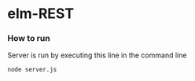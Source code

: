 # elm-REST
### How to run
Server is run by executing this line in the command line
```
node server.js
```